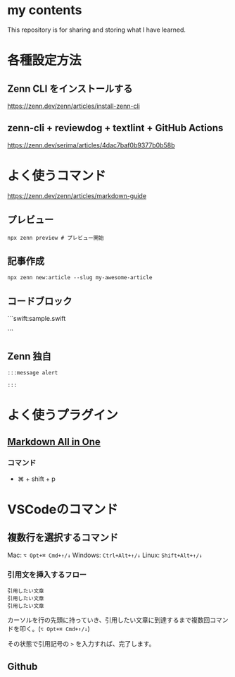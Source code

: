 # my contents

This repository is for sharing and storing what I have learned.

# 各種設定方法

## Zenn CLI をインストールする

https://zenn.dev/zenn/articles/install-zenn-cli

## zenn-cli + reviewdog + textlint + GitHub Actions

https://zenn.dev/serima/articles/4dac7baf0b9377b0b58b

# よく使うコマンド

https://zenn.dev/zenn/articles/markdown-guide

## プレビュー

```
npx zenn preview # プレビュー開始
```

## 記事作成

```
npx zenn new:article --slug my-awesome-article

```

## コードブロック

\```swift:sample.swift

\```

## Zenn 独自

```
:::message alert

:::
```

# よく使うプラグイン

## [Markdown All in One](https://marketplace.visualstudio.com/items?itemName=yzhang.markdown-all-in-one#keyboard-shortcuts-1)

### コマンド
- ⌘ + shift + p


# VSCodeのコマンド

## 複数行を選択するコマンド

Mac: `⌥ Opt+⌘ Cmd+↑/↓`
Windows: `Ctrl+Alt+↑/↓`
Linux: `Shift+Alt+↑/↓`

### 引用文を挿入するフロー

```text
引用したい文章
引用したい文章
引用したい文章
```
カーソルを行の先頭に持っていき、引用したい文章に到達するまで複数回コマンドを叩く。(`⌥ Opt+⌘ Cmd+↑/↓`)

その状態で引用記号の `>` を入力すれば、完了します。



## Github

